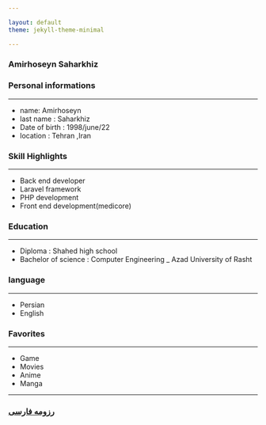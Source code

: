 ```yaml
--- 

layout: default
theme: jekyll-theme-minimal

---
```

### Amirhoseyn Saharkhiz


### Personal informations

---
+ name: Amirhoseyn
+ last name : Saharkhiz
+ Date of birth : 1998/june/22
+ location : Tehran ,Iran


### Skill Highlights

---
+ Back end developer
+ Laravel framework
+ PHP development
+ Front end development(medicore)


### Education

---
+ Diploma : Shahed high school
+ Bachelor of science : Computer Engineering
_ Azad University of Rasht 

### language

---
+ Persian
+ English

### Favorites

---
+ Game
+ Movies
+ Anime 
+ Manga



--- 
### [رزومه فارسی](resume-fa.md)
